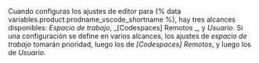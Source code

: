 Cuando configuras los ajustes de editor para {% data variables.product.prodname_vscode_shortname %}, hay tres alcances disponibles: _Espacio de trabajo_, _[Codespaces] Remotos _, y _Usuario_. Si una configuración se define en varios alcances, los ajustes de _espacio de trabajo_ tomarán prioridad, luego los de _[Codespaces] Remotos_, y luego los de _Usuario_.

